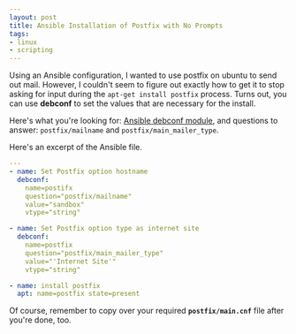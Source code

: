 ```yaml
---
layout: post
title: Ansible Installation of Postfix with No Prompts
tags:
- linux
- scripting
---
```

Using an Ansible configuration, I wanted to use postfix on ubuntu to send out mail.  However, I couldn't seem to figure out exactly how to get it to stop asking for input during the `apt-get install postfix` process.  Turns out, you can use **debconf** to set the values that are necessary for the install.  

Here's what you're looking for:
[Ansible debconf module](http://docs.ansible.com/debconf_module.html), and questions to answer: `postfix/mailname` and `postfix/main_mailer_type`.

Here's an excerpt of the Ansible file.
    
```yaml
---
- name: Set Postfix option hostname
  debconf: 
    name=postifx 
    question="postfix/mailname" 
    value="sandbox" 
    vtype="string"

- name: Set Postfix option type as internet site
  debconf: 
    name=postfix 
    question="postfix/main_mailer_type" 
    value="'Internet Site'" 
    vtype="string"

- name: install postfix
  apt: name=postfix state=present
```

Of course, remember to copy over your required **`postfix/main.cnf`** file after you're done, too.
